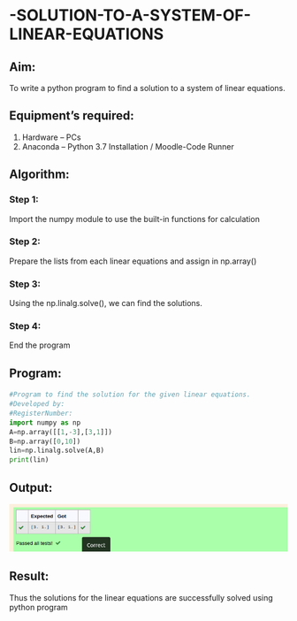 # -SOLUTION-TO-A-SYSTEM-OF-LINEAR-EQUATIONS
## Aim:
To write a python program to find a solution to a system of linear equations.
## Equipment’s required:
1. 	Hardware – PCs
2. 	Anaconda – Python 3.7 Installation / Moodle-Code Runner
## Algorithm:
### Step 1: 
Import the numpy module to use the built-in functions for calculation
### Step 2: 
Prepare the lists from each linear equations and assign in np.array()
### Step 3: 
Using the np.linalg.solve(), we can find the solutions.
### Step 4: 
End the program
## Program:
```python
#Program to find the solution for the given linear equations.
#Developed by: 
#RegisterNumber:
import numpy as np
A=np.array([[1,-3],[3,1]])
B=np.array([0,10])
lin=np.linalg.solve(A,B)
print(lin)
```
## Output:
![output](s1.png)
## Result: 
Thus the solutions for the linear equations are successfully solved using python program

